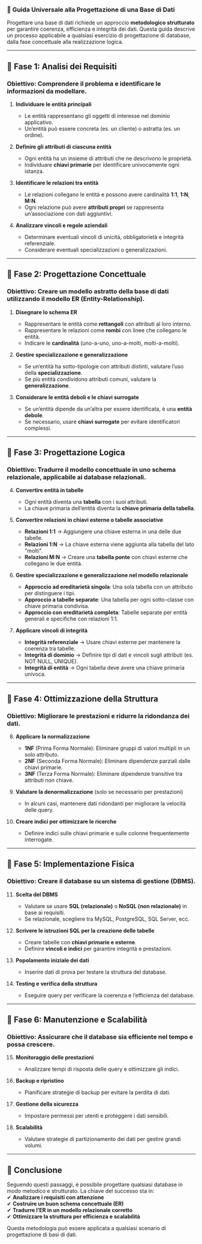 ### 📌 **Guida Universale alla Progettazione di una Base di Dati**

Progettare una base di dati richiede un approccio **metodologico strutturato** per garantire coerenza, efficienza e integrità dei dati. Questa guida descrive un processo applicabile a qualsiasi esercizio di progettazione di database, dalla fase concettuale alla realizzazione logica.

---

## 🔷 **Fase 1: Analisi dei Requisiti**

### **Obiettivo**: Comprendere il problema e identificare le informazioni da modellare.

1. **Individuare le entità principali**
    
    - Le entità rappresentano gli oggetti di interesse nel dominio applicativo.
    - Un’entità può essere concreta (es. un cliente) o astratta (es. un ordine).
2. **Definire gli attributi di ciascuna entità**
    
    - Ogni entità ha un insieme di attributi che ne descrivono le proprietà.
    - Individuare **chiavi primarie** per identificare univocamente ogni istanza.
3. **Identificare le relazioni tra entità**
    
    - Le relazioni collegano le entità e possono avere cardinalità **1:1**, **1:N**, **M:N**.
    - Ogni relazione può avere **attributi propri** se rappresenta un’associazione con dati aggiuntivi.
4. **Analizzare vincoli e regole aziendali**
    
    - Determinare eventuali vincoli di unicità, obbligatorietà e integrità referenziale.
    - Considerare eventuali specializzazioni o generalizzazioni.

---

## 🔷 **Fase 2: Progettazione Concettuale**

### **Obiettivo**: Creare un modello astratto della base di dati utilizzando il **modello ER (Entity-Relationship)**.

1. **Disegnare lo schema ER**
    
    - Rappresentare le entità come **rettangoli** con attributi al loro interno.
    - Rappresentare le relazioni come **rombi** con linee che collegano le entità.
    - Indicare le **cardinalità** (uno-a-uno, uno-a-molti, molti-a-molti).
2. **Gestire specializzazione e generalizzazione**
    
    - Se un’entità ha sotto-tipologie con attributi distinti, valutare l’uso della **specializzazione**.
    - Se più entità condividono attributi comuni, valutare la **generalizzazione**.
3. **Considerare le entità deboli e le chiavi surrogate**
    
    - Se un’entità dipende da un’altra per essere identificata, è una **entità debole**.
    - Se necessario, usare **chiavi surrogate** per evitare identificatori complessi.

---

## 🔷 **Fase 3: Progettazione Logica**

### **Obiettivo**: Tradurre il modello concettuale in uno **schema relazionale**, applicabile ai database relazionali.

4. **Convertire entità in tabelle**
    
    - Ogni entità diventa una **tabella** con i suoi attributi.
    - La chiave primaria dell’entità diventa la **chiave primaria della tabella**.
5. **Convertire relazioni in chiavi esterne o tabelle associative**
    
    - **Relazioni 1:1** → Aggiungere una chiave esterna in una delle due tabelle.
    - **Relazioni 1:N** → La chiave esterna viene aggiunta alla tabella del lato "molti".
    - **Relazioni M:N** → Creare una **tabella ponte** con chiavi esterne che collegano le due entità.
6. **Gestire specializzazione e generalizzazione nel modello relazionale**
    
    - **Approccio ad ereditarietà singola**: Una sola tabella con un attributo per distinguere i tipi.
    - **Approccio a tabelle separate**: Una tabella per ogni sotto-classe con chiave primaria condivisa.
    - **Approccio con ereditarietà completa**: Tabelle separate per entità generali e specifiche con relazioni 1:1.
7. **Applicare vincoli di integrità**
    
    - **Integrità referenziale** → Usare chiavi esterne per mantenere la coerenza tra tabelle.
    - **Integrità di dominio** → Definire tipi di dati e vincoli sugli attributi (es. NOT NULL, UNIQUE).
    - **Integrità di entità** → Ogni tabella deve avere una chiave primaria univoca.

---

## 🔷 **Fase 4: Ottimizzazione della Struttura**

### **Obiettivo**: Migliorare le prestazioni e ridurre la ridondanza dei dati.

8. **Applicare la normalizzazione**
    
    - **1NF** (Prima Forma Normale): Eliminare gruppi di valori multipli in un solo attributo.
    - **2NF** (Seconda Forma Normale): Eliminare dipendenze parziali dalle chiavi primarie.
    - **3NF** (Terza Forma Normale): Eliminare dipendenze transitive tra attributi non chiave.
9. **Valutare la denormalizzazione** (solo se necessario per prestazioni)
    
    - In alcuni casi, mantenere dati ridondanti per migliorare la velocità delle query.
10. **Creare indici per ottimizzare le ricerche**
    
    - Definire indici sulle chiavi primarie e sulle colonne frequentemente interrogate.

---

## 🔷 **Fase 5: Implementazione Fisica**

### **Obiettivo**: Creare il database su un sistema di gestione (DBMS).

11. **Scelta del DBMS**
    
    - Valutare se usare **SQL (relazionale)** o **NoSQL (non relazionale)** in base ai requisiti.
    - Se relazionale, scegliere tra MySQL, PostgreSQL, SQL Server, ecc.
12. **Scrivere le istruzioni SQL per la creazione delle tabelle**
    
    - Creare tabelle con **chiavi primarie e esterne**.
    - Definire **vincoli e indici** per garantire integrità e prestazioni.
13. **Popolamento iniziale dei dati**
    
    - Inserire dati di prova per testare la struttura del database.
14. **Testing e verifica della struttura**
    
    - Eseguire query per verificare la coerenza e l’efficienza del database.

---

## 🔷 **Fase 6: Manutenzione e Scalabilità**

### **Obiettivo**: Assicurare che il database sia efficiente nel tempo e possa crescere.

15. **Monitoraggio delle prestazioni**
    
    - Analizzare tempi di risposta delle query e ottimizzare gli indici.
16. **Backup e ripristino**
    
    - Pianificare strategie di backup per evitare la perdita di dati.
17. **Gestione della sicurezza**
    
    - Impostare permessi per utenti e proteggere i dati sensibili.
18. **Scalabilità**
    
    - Valutare strategie di partizionamento dei dati per gestire grandi volumi.

---

## 🚀 **Conclusione**

Seguendo questi passaggi, è possibile progettare qualsiasi database in modo metodico e strutturato. La chiave del successo sta in:  
✔ **Analizzare i requisiti con attenzione**  
✔ **Costruire un buon schema concettuale (ER)**  
✔ **Tradurre l’ER in un modello relazionale corretto**  
✔ **Ottimizzare la struttura per efficienza e scalabilità**

Questa metodologia può essere applicata a qualsiasi scenario di progettazione di basi di dati.
